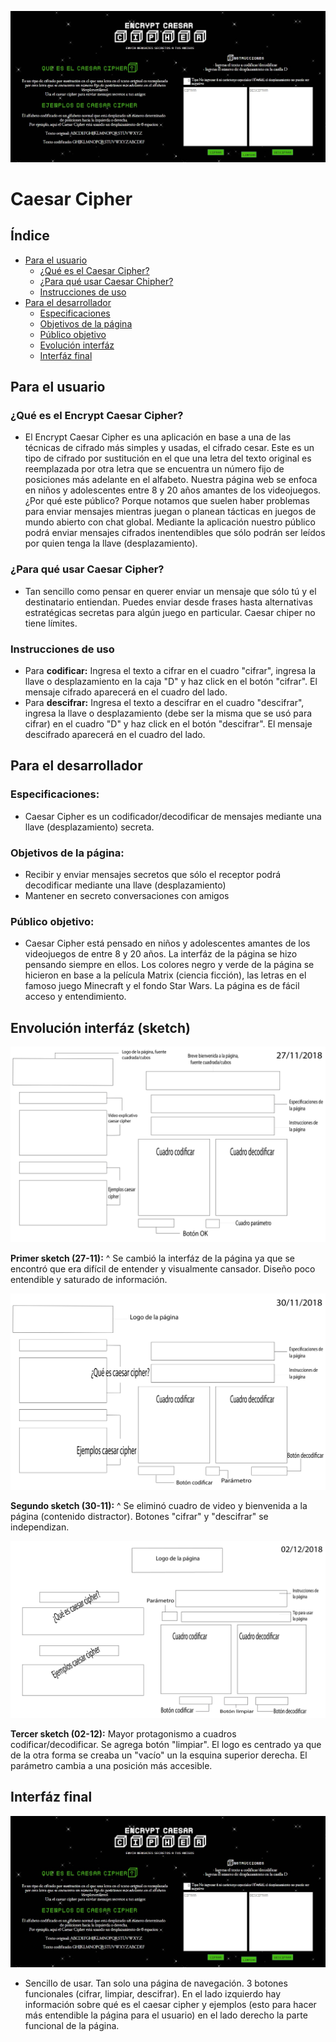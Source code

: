 ![cipher](images/foto_cipher.jpg)

# Caesar Cipher

## Índice 

- [Para el usuario](#paraelusuario)
   - [¿Qué es el Caesar Cipher?](#¿quéeselcaesarcipher?)
   - [¿Para qué usar Caesar Chipher?](#¿paraquéusarcaesarcipher?)
   - [Instrucciones de uso](#instruccionesdeso)
- [Para el desarrollador](#paraeldesarrollador)
   - [Especificaciones](#especificaciones)
   - [Objetivos de la página](#objetivosdelapágina)
   - [Público objetivo](#públicoobjetivo)
   - [Evolución interfáz](#evolucióninterfáz)
   - [Interfáz final](#interfázfinal)

## Para el usuario

### **¿Qué es el Encrypt Caesar Cipher?**
- El Encrypt Caesar Cipher es una aplicación en base a una de las técnicas de cifrado más simples y usadas, el cifrado cesar. Este es un tipo de cifrado por sustitución en el que una letra del texto original es reemplazada por otra letra que se encuentra un número fijo de posiciones más adelante en el alfabeto. Nuestra página web se enfoca en niños y adolescentes entre 8 y 20 años amantes de los videojuegos. ¿Por qué este público? Porque notamos que suelen haber problemas para enviar mensajes mientras juegan o planean tácticas en juegos de mundo abierto con chat global. Mediante la aplicación nuestro público podrá enviar mensajes cifrados inentendibles que sólo podrán ser leídos por quien tenga la llave (desplazamiento).

### **¿Para qué usar Caesar Cipher?**
- Tan sencillo como pensar en querer enviar un mensaje que sólo tú y el destinatario entiendan. Puedes enviar desde frases hasta alternativas estratégicas secretas para algún juego en particular. Caesar chiper no tiene límites. 

### **Instrucciones de uso**
- Para **codificar:** Ingresa el texto a cifrar en el cuadro "cifrar", ingresa la llave o desplazamiento en la caja "D" y haz click en el botón "cifrar". El mensaje cifrado aparecerá en el cuadro del lado. 
- Para **descifrar:** Ingresa el texto a descifrar en el cuadro "descifrar", ingresa la llave o desplazamiento (debe ser la misma que se usó para cifrar) en el cuadro "D" y haz click en el botón "descifrar". El mensaje descifrado aparecerá en el cuadro del lado.


## Para el desarrollador

### **Especificaciones:**
- Caesar Cipher es un codificador/decodificar de mensajes mediante una llave (desplazamiento) secreta. 

### **Objetivos de la página:**
- Recibir y enviar mensajes secretos que sólo el receptor podrá decodificar mediante una llave (desplazamiento)
- Mantener en secreto conversaciones con amigos 

### **Público objetivo:**
- Caesar Cipher está pensado en niños y adolescentes amantes de los videojuegos de entre 8 y 20 años. La interfáz de la página se hizo pensando siempre en ellos. Los colores negro y verde de la página se hicieron en base a la película Matrix (ciencia ficción), las letras en el famoso juego Minecraft y el fondo Star Wars. La página es de fácil acceso y entendimiento. 

## **Envolución interfáz (sketch)** 

![sketch-27.11](images/sketch_27-11.jpg)

**Primer sketch (27-11):** ^ Se cambió la interfáz de la página ya que se encontró que era difícil de entender y visualmente cansador. Diseño poco entendible y saturado de información. 

![sketch-30.11](images/sketch_30-11.jpg)

**Segundo sketch (30-11):** ^ Se eliminó cuadro de video y bienvenida a la página (contenido distractor). Botones "cifrar" y "descifrar" se independizan.

![sketch-02.12](images/sketch_02-11.jpg)

**Tercer sketch (02-12):** Mayor protagonismo a cuadros codificar/decodificar. Se agrega botón "limpiar". El logo es centrado ya que de la otra forma se creaba un "vacío" un la esquina superior derecha. El parámetro cambia a una posición más accesible. 

## Interfáz final 
![cipher](images/foto_cipher.jpg)

- Sencillo de usar. Tan solo una página de navegación. 3 botones funcionales (cifrar, limpiar, descifrar). En el lado izquierdo hay información sobre qué es el caesar cipher y ejemplos (esto para hacer más entendible la página para el usuario) en el lado derecho la parte funcional de la página. 